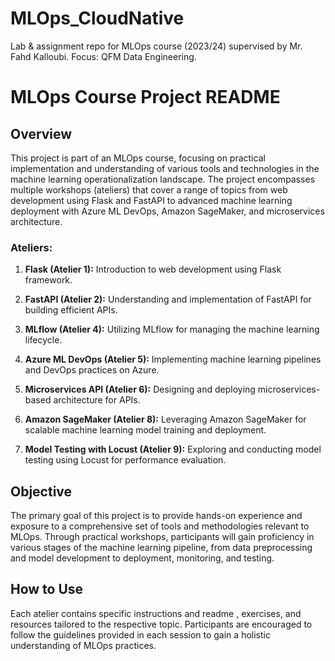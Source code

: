 # MLOps_CloudNative
Lab &amp; assignment repo for MLOps course (2023/24) supervised by Mr. Fahd Kalloubi. Focus: QFM Data Engineering.


# MLOps Course Project README

## Overview
This project is part of an MLOps course, focusing on practical implementation and understanding of various tools and technologies in the machine learning operationalization landscape. The project encompasses multiple workshops (ateliers) that cover a range of topics from web development using Flask and FastAPI to advanced machine learning deployment with Azure ML DevOps, Amazon SageMaker, and microservices architecture.

### Ateliers:
1. **Flask (Atelier 1):**
   Introduction to web development using Flask framework.

2. **FastAPI (Atelier 2):**
   Understanding and implementation of FastAPI for building efficient APIs.

3. **MLflow (Atelier 4):**
   Utilizing MLflow for managing the machine learning lifecycle.

4. **Azure ML DevOps (Atelier 5):**
   Implementing machine learning pipelines and DevOps practices on Azure.

5. **Microservices API (Atelier 6):**
   Designing and deploying microservices-based architecture for APIs.

6. **Amazon SageMaker (Atelier 8):**
   Leveraging Amazon SageMaker for scalable machine learning model training and deployment.

7. **Model Testing with Locust (Atelier 9):**
   Exploring and conducting model testing using Locust for performance evaluation.

## Objective
The primary goal of this project is to provide hands-on experience and exposure to a comprehensive set of tools and methodologies relevant to MLOps. Through practical workshops, participants will gain proficiency in various stages of the machine learning pipeline, from data preprocessing and model development to deployment, monitoring, and testing.

## How to Use
Each atelier contains specific instructions and readme , exercises, and resources tailored to the respective topic. Participants are encouraged to follow the guidelines provided in each session to gain a holistic understanding of MLOps practices.
